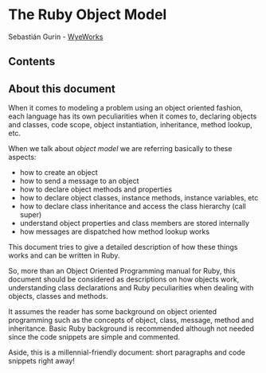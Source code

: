 
# The Ruby Object Model

Sebastián Gurin - [WyeWorks](wyeworks.com)   

## Contents

<!-- toc -->

<!-- tocstop -->

<div class="page-break"></div>



<i id="about-this-document"></i>

## About this document

When it comes to modeling a problem using an object oriented fashion, each language has its own peculiarities when it comes to, declaring objects and classes, code scope, object instantiation, inheritance, method lookup, etc. 

When we talk about *object model* we are referring basically to these aspects:

 * how to create an object
 * how to send a message to an object
 * how to declare object methods and properties 
 * how to declare object classes, instance methods, instance variables, etc
 * how to declare class inheritance and access the class hierarchy (call super)
 * understand object properties and class members are stored internally
 * how messages are dispatched how method lookup works

This document tries to give a detailed description of how these things works and can be written in Ruby.

So, more than an Object Oriented Programming manual for Ruby, this document should be considered as descriptions on how objects work, understanding class declarations and Ruby peculiarities when dealing with objects, classes and methods.

It assumes the reader has some background on object oriented programming such as the concepts of object, class, message, method and inheritance. Basic Ruby background is recommended although not needed since the code snippets are simple and commented.

Aside, this is a millennial-friendly document: short paragraphs and code snippets right away!

<div class="page-break"></div>

